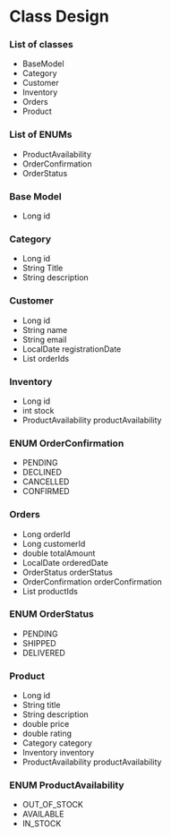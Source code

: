 # Class Design

### List of classes 

- BaseModel
- Category
- Customer
- Inventory
- Orders
- Product 

### List of ENUMs

* ProductAvailability
* OrderConfirmation
* OrderStatus

### Base Model
* Long id
  
### Category
  * Long id
  * String Title
  * String description

### Customer
  * Long id
  * String name
  * String email
  * LocalDate registrationDate
  * List<Long> orderIds

### Inventory
  * Long id
  * int stock
  * ProductAvailability productAvailability

### ENUM OrderConfirmation
  * PENDING
  * DECLINED
  * CANCELLED
  * CONFIRMED
    
### Orders
  * Long orderId
  * Long customerId
  * double totalAmount
  * LocalDate orderedDate
  * OrderStatus orderStatus
  * OrderConfirmation orderConfirmation
  * List<Long> productIds

### ENUM OrderStatus
  * PENDING
  * SHIPPED
  * DELIVERED

### Product
  * Long id
  * String title
  * String description
  * double price
  * double rating
  * Category category
  * Inventory inventory
  * ProductAvailability productAvailability

### ENUM ProductAvailability
  * OUT_OF_STOCK
  * AVAILABLE
  * IN_STOCK
  
